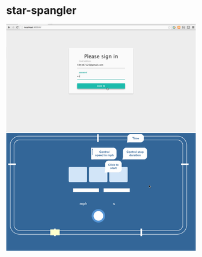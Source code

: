 # star-spangler

<img src="https://raw.githubusercontent.com/YGYOOO/star-spangler/master/screenshots/2.gif" width="700">
<img src="https://raw.githubusercontent.com/YGYOOO/star-spangler/master/screenshots/1.gif" width="700">
